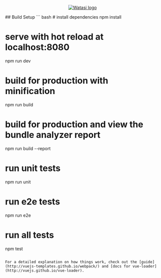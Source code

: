 <p align="center"><a href="http://watasi.cn" target="_blank" rel="noopener noreferrer"><img src="http://p94agf1t4.bkt.clouddn.com/images/logo.png" alt="Watasi logo"></a></p>
## Build Setup
``` bash
# install dependencies
npm install

# serve with hot reload at localhost:8080
npm run dev

# build for production with minification
npm run build

# build for production and view the bundle analyzer report
npm run build --report

# run unit tests
npm run unit

# run e2e tests
npm run e2e

# run all tests
npm test
```

For a detailed explanation on how things work, check out the [guide](http://vuejs-templates.github.io/webpack/) and [docs for vue-loader](http://vuejs.github.io/vue-loader).
